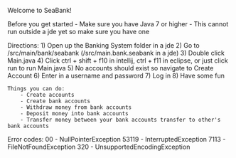 Welcome to SeaBank!

Before you get started
    - Make sure you have Java 7 or higher
	- This cannot run outside a jde yet so make sure you have one

Directions:
	1) Open up the Banking System folder in a jde
	2) Go to /src/main/bank/seabank (/src/main.bank.seabank in a jde)
	3) Double click Main.java
	4) Click ctrl + shift + f10 in intellij, ctrl + f11 in eclipse, or just click run to run Main.java
	5) No accounts should exist so navigate to Create Account
	6) Enter in a username and password
	7) Log in
	8) Have some fun
	
	Things you can do:
		- Create accounts
		- Create bank accounts
		- Withdraw money from bank accounts
		- Deposit money into bank accounts
		- Transfer money between your bank accounts transfer to other's bank accounts

Error codes:
00 - NullPointerException
53119 - InterruptedException
7113 - FileNotFoundException
320 - UnsupportedEncodingException